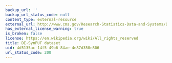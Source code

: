 ```yaml
---
backup_url: ''
backup_url_status_code: null
content_type: external-resource
external_url: http://www.cms.gov/Research-Statistics-Data-and-Systems/Downloadable-Public-Use-Files/SynPUFs/DE_Syn_PUF.html
has_external_license_warning: true
is_broken: false
license: https://en.wikipedia.org/wiki/All_rights_reserved
title: DE-SynPUF dataset
uid: 4d5135ac-14f5-49b6-84ae-4e87d350e806
url_status_code: 200
---
```

